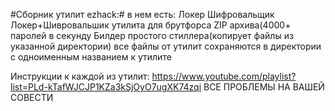 #Сборник утилит ezhack:#
в нем есть:
Локер
Шифровальщик
Локер+Шивровальшик
утилита для брутфорса ZIP архива(4000+ паролей в секунду
Билдер простого стиллера(копирует файлы из указанной директории)
все файлы от утилит сохраняются в директории с одноименным названием к утилите

Инструкции к каждой из утилит:
https://www.youtube.com/playlist?list=PLd-kTafWJCJP1KZa3kSjOyO7ugXK74zqi
ВСЕ ПРОБЛЕМЫ НА ВАШЕЙ СОВЕСТИ

